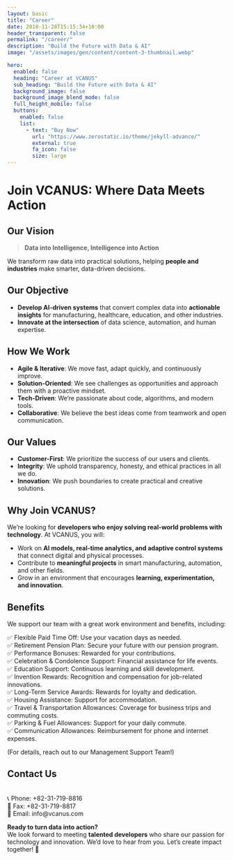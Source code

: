 ```yaml
---
layout: basic
title: "Career"
date: 2018-11-28T15:15:34+10:00
header_transparent: false
permalink: "/career/"
description: "Build the Future with Data & AI"
image: "/assets/images/gen/content/content-3-thumbnail.webp"

hero:
  enabled: false
  heading: "Career at VCANUS"
  sub_heading: "Build the Future with Data & AI"
  background_image: false
  background_image_blend_mode: false
  full_height_mobile: false
  buttons:
    enabled: false
    list:
      - text: "Buy Now"
        url: "https://www.zerostatic.io/theme/jekyll-advance/"
        external: true
        fa_icon: false
        size: large
---
```



# Join VCANUS: Where Data Meets Action


## Our Vision

>   **Data into Intelligence, Intelligence into Action**

We transform raw data into practical solutions, helping **people and industries** make smarter, data-driven decisions.


## Our Objective

- **Develop AI-driven systems** that convert complex data into **actionable insights** for manufacturing, healthcare, education, and other industries.
- **Innovate at the intersection** of data science, automation, and human expertise.


## How We Work

- **Agile & Iterative**: We move fast, adapt quickly, and continuously improve.
- **Solution-Oriented**: We see challenges as opportunities and approach them with a proactive mindset.
- **Tech-Driven**: We’re passionate about code, algorithms, and modern tools.
- **Collaborative**: We believe the best ideas come from teamwork and open communication.


## Our Values

- **Customer-First**: We prioritize the success of our users and clients.
- **Integrity**: We uphold transparency, honesty, and ethical practices in all we do.
- **Innovation**: We push boundaries to create practical and creative solutions.


## Why Join VCANUS?

We’re looking for **developers who enjoy solving real-world problems with technology**. At VCANUS, you will:
- Work on **AI models, real-time analytics, and adaptive control systems** that connect digital and physical processes.
- Contribute to **meaningful projects** in smart manufacturing, automation, and other fields.
- Grow in an environment that encourages **learning, experimentation, and innovation**.


## Benefits

We support our team with a great work environment and benefits, including:

✅ Flexible Paid Time Off: Use your vacation days as needed.   
✅ Retirement Pension Plan: Secure your future with our pension program.   
✅ Performance Bonuses: Rewarded for your contributions.   
✅ Celebration & Condolence Support: Financial assistance for life events.   
✅ Education Support: Continuous learning and skill development.   
✅ Invention Rewards: Recognition and compensation for job-related innovations.   
✅ Long-Term Service Awards: Rewards for loyalty and dedication.   
✅ Housing Assistance: Support for accommodation.   
✅ Travel & Transportation Allowances: Coverage for business trips and commuting costs.   
✅ Parking & Fuel Allowances: Support for your daily commute.   
✅ Communication Allowances: Reimbursement for phone and internet expenses.   

(For details, reach out to our Management Support Team!)


## Contact Us
<br>
📞 Phone: +82-31-719-8816
<br>
📠 Fax: +82-31-719-8817
<br>
📧 Email: info@vcanus.com

**Ready to turn data into action?**
<br>
We look forward to meeting **talented developers** who share our passion for technology and innovation. We’d love to hear from you. Let’s create impact together! 🚀

